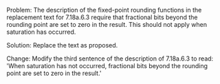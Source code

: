 Problem: The description of the fixed-point rounding functions in the
replacement text for 7.18a.6.3 require that fractional bits beyond the rounding
point are set to zero in the result. This should not apply when saturation has
occurred.

Solution: Replace the text as proposed.

Change: Modify the third sentence of the description of 7.18a.6.3 to read: 'When
saturation has not occurred, fractional bits beyond the rounding point are set
to zero in the result.'

